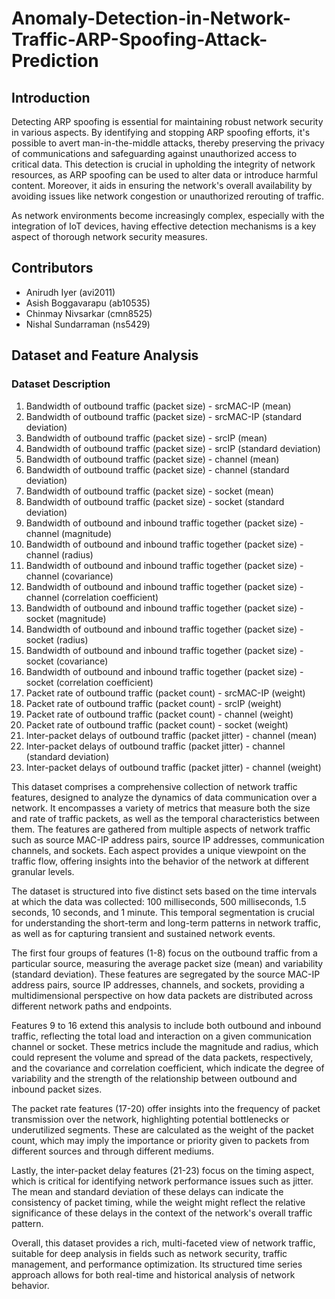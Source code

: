 # Anomaly-Detection-in-Network-Traffic-ARP-Spoofing-Attack-Prediction

## Introduction

Detecting ARP spoofing is essential for maintaining robust network security in various aspects. By identifying and stopping ARP spoofing efforts, it's possible to avert man-in-the-middle attacks, thereby preserving the privacy of communications and safeguarding against unauthorized access to critical data. This detection is crucial in upholding the integrity of network resources, as ARP spoofing can be used to alter data or introduce harmful content. Moreover, it aids in ensuring the network's overall availability by avoiding issues like network congestion or unauthorized rerouting of traffic.

As network environments become increasingly complex, especially with the integration of IoT devices, having effective detection mechanisms is a key aspect of thorough network security measures.

## Contributors
* Anirudh Iyer (avi2011)
* Asish Boggavarapu (ab10535)
* Chinmay Nivsarkar (cmn8525)
* Nishal Sundarraman (ns5429)

## Dataset and Feature Analysis
### Dataset Description
1. Bandwidth of outbound traffic (packet size) - srcMAC-IP (mean)
2. Bandwidth of outbound traffic (packet size) - srcMAC-IP (standard deviation)
3. Bandwidth of outbound traffic (packet size) - srcIP (mean)
4. Bandwidth of outbound traffic (packet size) - srcIP (standard deviation)
5. Bandwidth of outbound traffic (packet size) - channel (mean)
6. Bandwidth of outbound traffic (packet size) - channel (standard deviation)
7. Bandwidth of outbound traffic (packet size) - socket (mean)
8. Bandwidth of outbound traffic (packet size) - socket (standard deviation)
9. Bandwidth of outbound and inbound traffic together (packet size) - channel (magnitude)
10. Bandwidth of outbound and inbound traffic together (packet size) - channel (radius)
11. Bandwidth of outbound and inbound traffic together (packet size) - channel (covariance)
12. Bandwidth of outbound and inbound traffic together (packet size) - channel (correlation coefficient)
13. Bandwidth of outbound and inbound traffic together (packet size) - socket (magnitude)
14. Bandwidth of outbound and inbound traffic together (packet size) - socket (radius)
15. Bandwidth of outbound and inbound traffic together (packet size) - socket (covariance)
16. Bandwidth of outbound and inbound traffic together (packet size) - socket (correlation coefficient)
17. Packet rate of outbound traffic (packet count) - srcMAC-IP (weight)
18. Packet rate of outbound traffic (packet count) - srcIP (weight)
19. Packet rate of outbound traffic (packet count) - channel (weight)
20. Packet rate of outbound traffic (packet count) - socket (weight)
21. Inter-packet delays of outbound traffic (packet jitter) - channel (mean)
22. Inter-packet delays of outbound traffic (packet jitter) - channel (standard deviation)
23. Inter-packet delays of outbound traffic (packet jitter) - channel (weight)


This dataset comprises a comprehensive collection of network traffic features, designed to analyze the dynamics of data communication over a network. It encompasses a variety of metrics that measure both the size and rate of traffic packets, as well as the temporal characteristics between them. The features are gathered from multiple aspects of network traffic such as source MAC-IP address pairs, source IP addresses, communication channels, and sockets. Each aspect provides a unique viewpoint on the traffic flow, offering insights into the behavior of the network at different granular levels.

The dataset is structured into five distinct sets based on the time intervals at which the data was collected: 100 milliseconds, 500 milliseconds, 1.5 seconds, 10 seconds, and 1 minute. This temporal segmentation is crucial for understanding the short-term and long-term patterns in network traffic, as well as for capturing transient and sustained network events.

The first four groups of features (1-8) focus on the outbound traffic from a particular source, measuring the average packet size (mean) and variability (standard deviation). These features are segregated by the source MAC-IP address pairs, source IP addresses, channels, and sockets, providing a multidimensional perspective on how data packets are distributed across different network paths and endpoints.

Features 9 to 16 extend this analysis to include both outbound and inbound traffic, reflecting the total load and interaction on a given communication channel or socket. These metrics include the magnitude and radius, which could represent the volume and spread of the data packets, respectively, and the covariance and correlation coefficient, which indicate the degree of variability and the strength of the relationship between outbound and inbound packet sizes.

The packet rate features (17-20) offer insights into the frequency of packet transmission over the network, highlighting potential bottlenecks or underutilized segments. These are calculated as the weight of the packet count, which may imply the importance or priority given to packets from different sources and through different mediums.

Lastly, the inter-packet delay features (21-23) focus on the timing aspect, which is critical for identifying network performance issues such as jitter. The mean and standard deviation of these delays can indicate the consistency of packet timing, while the weight might reflect the relative significance of these delays in the context of the network's overall traffic pattern.

Overall, this dataset provides a rich, multi-faceted view of network traffic, suitable for deep analysis in fields such as network security, traffic management, and performance optimization. Its structured time series approach allows for both real-time and historical analysis of network behavior.
